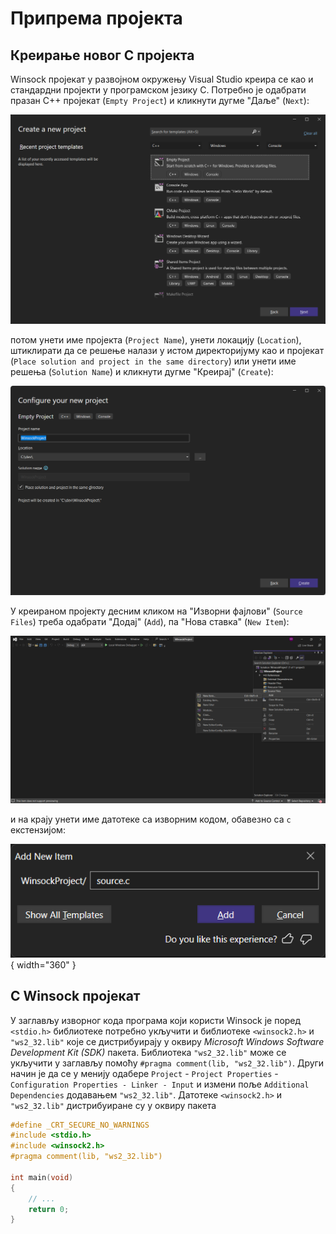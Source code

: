 # Припрема пројекта

## Креирање новог C пројекта

Winsock пројекат у развојном окружењу Visual Studio креира се као и стандардни
пројекти у програмском језику C. Потребно је одабрати празан C++ пројекат
(`Empty Project`) и кликнути дугме "Даље" (`Next`):

![пројекат 0](images/idesetup0.png)

потом унети име пројекта (`Project Name`), унети локацију (`Location`),
штиклирати да се решење налази у истом директоријуму као и пројекат
(`Place solution and project in the same directory`) или унети име решења
(`Solution Name`) и кликнути дугме "Креирај" (`Create`):

![пројекат 1](images/idesetup1.png)

У креираном пројекту десним кликом на "Изворни фајлови" (`Source Files`) треба
одабрати "Додај" (`Add`), па "Нова ставка" (`New Item`):

![пројекат 2](images/idesetup2.png)

и на крају унети име датотеке са изворним кодом, обавезно са `c` екстензијом:

![пројекат 3](images/idesetup3.png){ width="360" }

## C Winsock пројекат

У заглављу изворног кода програма који користи Winsock је поред `<stdio.h>`
библиотеке потребно укључити и библиотеке `<winsock2.h>` и `"ws2_32.lib"` које
се дистрибуирају у оквиру *Microsoft Windows Software Development Kit (SDK)*
пакета. Библиотека `"ws2_32.lib"` може се укључити у заглављу помоћу
`#pragma comment(lib, "ws2_32.lib")`. Други начин је да се у менију одабере
`Project` - `Project Properties` - `Configuration Properties - Linker - Input`
и измени поље `Additional Dependencies` додавањем `"ws2_32.lib"`. Датотеке
`<winsock2.h>` и `"ws2_32.lib"` дистрибуиране су у оквиру пакета

``` c
#define _CRT_SECURE_NO_WARNINGS
#include <stdio.h>
#include <winsock2.h>
#pragma comment(lib, "ws2_32.lib")

int main(void)
{
    // ...
    return 0;
}
```
